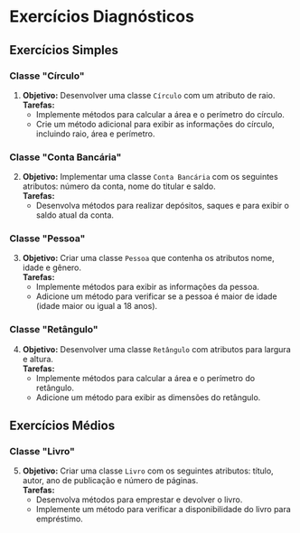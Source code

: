 # Exercícios Diagnósticos

## Exercícios Simples

### Classe "Círculo"

1. **Objetivo:** Desenvolver uma classe `Círculo` com um atributo de raio.  
   **Tarefas:**  
   - Implemente métodos para calcular a área e o perímetro do círculo.
   - Crie um método adicional para exibir as informações do círculo, incluindo raio, área e perímetro.

### Classe "Conta Bancária"

2. **Objetivo:** Implementar uma classe `Conta Bancária` com os seguintes atributos: número da conta, nome do titular e saldo.  
   **Tarefas:**  
   - Desenvolva métodos para realizar depósitos, saques e para exibir o saldo atual da conta.

### Classe "Pessoa"

3. **Objetivo:** Criar uma classe `Pessoa` que contenha os atributos nome, idade e gênero.  
   **Tarefas:**  
   - Implemente métodos para exibir as informações da pessoa.
   - Adicione um método para verificar se a pessoa é maior de idade (idade maior ou igual a 18 anos).

### Classe "Retângulo"

4. **Objetivo:** Desenvolver uma classe `Retângulo` com atributos para largura e altura.  
   **Tarefas:**  
   - Implemente métodos para calcular a área e o perímetro do retângulo.
   - Adicione um método para exibir as dimensões do retângulo.

## Exercícios Médios

### Classe "Livro"

5. **Objetivo:** Criar uma classe `Livro` com os seguintes atributos: título, autor, ano de publicação e número de páginas.  
   **Tarefas:**  
   - Desenvolva métodos para emprestar e devolver o livro.
   - Implemente um método para verificar a disponibilidade do livro para empréstimo.
